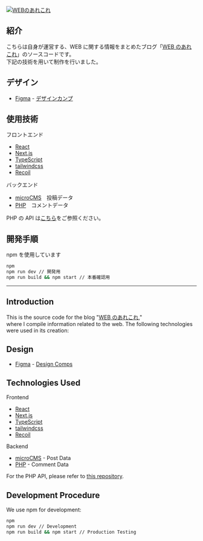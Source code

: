 [![WEBのあれこれ](https://xn--l8j8a4kb.website/img/ogp.jpg)](https://xn--l8j8a4kb.website/)

## 紹介

こちらは自身が運営する、WEB に関する情報をまとめたブログ「[WEB のあれこれ](https://xn--l8j8a4kb.website/)」のソースコードです。  
下記の技術を用いて制作を行いました。

## デザイン

- [Figma](https://www.figma.com/ja/) - [デザインカンプ](https://www.figma.com/file/Cc4uobiSkjHLyhIKX04n6E/Web_no_arekore?type=design&node-id=0%3A1&mode=design&t=7qa5rRqiS01pE19j-1)

## 使用技術

フロントエンド

- [React](https://ja.reactjs.org/)
- [Next.js](https://nextjs.org/)
- [TypeScript](https://www.typescriptlang.org/)
- [tailwindcss](https://tailwindcss.com/)
- [Recoil](https://recoiljs.org/)

バックエンド

- [microCMS](https://microcms.io/)　投稿データ
- [PHP](https://www.php.net/)　コメントデータ

PHP の API は[こちら](https://github.com/tzptzptzptzptzp/php-api)をご参照ください。

## 開発手順

npm を使用しています

```bash
npm
npm run dev // 開発用
npm run build && npm start // 本番確認用
```

---

## Introduction

This is the source code for the blog "[WEB のあれこれ](https://xn--l8j8a4kb.website/),"  
where I compile information related to the web. The following technologies were used in its creation:

## Design

- [Figma](https://www.figma.com/ja/) - [Design Comps](https://www.figma.com/file/Cc4uobiSkjHLyhIKX04n6E/Web_no_arekore?type=design&node-id=0%3A1&mode=design&t=7qa5rRqiS01pE19j-1)

## Technologies Used

Frontend

- [React](https://ja.reactjs.org/)
- [Next.js](https://nextjs.org/)
- [TypeScript](https://www.typescriptlang.org/)
- [tailwindcss](https://tailwindcss.com/)
- [Recoil](https://recoiljs.org/)

Backend

- [microCMS](https://microcms.io/) - Post Data
- [PHP](https://www.php.net/) - Comment Data

For the PHP API, please refer to [this repository](https://github.com/tzptzptzptzptzp/php-api).

## Development Procedure

We use npm for development:

```bash
npm
npm run dev // Development
npm run build && npm start // Production Testing
```
